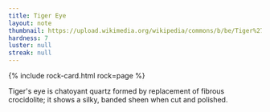 ```yaml
---
title: Tiger Eye
layout: note
thumbnail: https://upload.wikimedia.org/wikipedia/commons/b/be/Tiger%27s_eye.jpg
hardness: 7
luster: null
streak: null
---
```

{% include rock-card.html rock=page %}

Tiger's eye is chatoyant quartz formed by replacement of fibrous crocidolite; it shows a silky, banded sheen when cut and polished.
